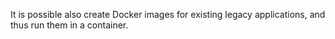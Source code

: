 It is possible also create Docker images for existing legacy applications, and thus run them in a container.